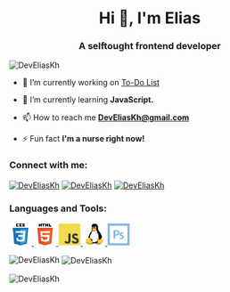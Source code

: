 <h1 align="center">Hi 👋, I'm Elias</h1>
<h3 align="center">A selftought frontend developer</h3>

<p align="left"> <img src="https://komarev.com/ghpvc/?username=DevEliasKh&label=Profile%20views&color=0e75b6&style=flat" alt="DevEliasKh" /> </p>

- 🔭 I’m currently working on [To-Do List](https://github.com/DevEliasKh/To-Do-List)

- 🌱 I’m currently learning **JavaScript.**

- 📫 How to reach me **DevEliasKh@gmail.com**

- ⚡ Fun fact **I'm a nurse right now!**

<h3 align="left">Connect with me:</h3>
<p align="left">
<a href="https://codepen.io/DevEliasKh" target="blank"><img align="center" src="https://raw.githubusercontent.com/rahuldkjain/github-profile-readme-generator/master/src/images/icons/Social/codepen.svg" alt="DevEliasKh" height="30" width="40" /></a>
<a href="https://twitter.com/DevEliasKh" target="blank"><img align="center" src="https://raw.githubusercontent.com/rahuldkjain/github-profile-readme-generator/master/src/images/icons/Social/twitter.svg" alt="DevEliasKh" height="30" width="40" /></a>
<a href="https://stackoverflow.com/users/20607395/develiaskh" target="blank"><img align="center" src="https://raw.githubusercontent.com/rahuldkjain/github-profile-readme-generator/master/src/images/icons/Social/stack-overflow.svg" alt="DevEliasKh" height="30" width="40" /></a>
</p>

<h3 align="left">Languages and Tools:</h3>
<p align="left"> <a href="https://www.w3schools.com/css/" target="_blank" rel="noreferrer"> <img src="https://raw.githubusercontent.com/devicons/devicon/master/icons/css3/css3-original-wordmark.svg" alt="css3" width="40" height="40"/> </a> <a href="https://www.w3.org/html/" target="_blank" rel="noreferrer"> <img src="https://raw.githubusercontent.com/devicons/devicon/master/icons/html5/html5-original-wordmark.svg" alt="html5" width="40" height="40"/> </a> <a href="https://developer.mozilla.org/en-US/docs/Web/JavaScript" target="_blank" rel="noreferrer"> <img src="https://raw.githubusercontent.com/devicons/devicon/master/icons/javascript/javascript-original.svg" alt="javascript" width="40" height="40"/> </a> <a href="https://www.linux.org/" target="_blank" rel="noreferrer"> <img src="https://raw.githubusercontent.com/devicons/devicon/master/icons/linux/linux-original.svg" alt="linux" width="40" height="40"/> </a> <a href="https://www.photoshop.com/en" target="_blank" rel="noreferrer"> <img src="https://raw.githubusercontent.com/devicons/devicon/master/icons/photoshop/photoshop-line.svg" alt="photoshop" width="40" height="40"/> </a> </p>

<p><img align="left" src="https://github-readme-stats.vercel.app/api/top-langs?username=DevEliasKh&show_icons=true&locale=en&layout=compact" alt="DevEliasKh" /></p>

<p>&nbsp;<img align="center" src="https://github-readme-stats.vercel.app/api?username=DevEliasKh&show_icons=true&locale=en" alt="DevEliasKh" /></p>

<p><img align="center" src="https://github-readme-streak-stats.herokuapp.com/?user=DevEliasKh&" alt="DevEliasKh" /></p>
